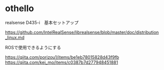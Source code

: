 # othello

realsense D435-i　基本セットアップ

https://github.com/IntelRealSense/librealsense/blob/master/doc/distribution_linux.md

ROSで使用できるようにする

https://qiita.com/porizou1/items/be1eb78015828d43f9fb
https://qiita.com/kei_mo/items/c0387b7d277948451881
